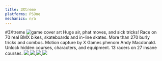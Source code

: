 ```yaml
---
title: 3Xtreme
platforms: PSOne
mechanics: n/a
---
```

#3Xtreme
![game cover art](//images.igdb.com/igdb/image/upload/t_thumb/sfbx1mgcqpiheqzesvur.jpg "Logo Title Text 1")
Huge air, phat moves, and sick tricks! 
Race on 70 real BMX bikes, skateboards and in-line skates. 
More than 270 burly tricks and combos. 
Motion capture by X Games phenom Andy Macdonald. 
Unlock hidden courses, characters, and equipment. 
13 racers on 27 insane courses.
<img src="//images.igdb.com/igdb/image/upload/t_thumb/atozwu6aplwesvtjqrwd.jpg"/>,<img src="//images.igdb.com/igdb/image/upload/t_thumb/nzdxwowrd8cpw7ejjmh2.jpg"/>,<img src="//images.igdb.com/igdb/image/upload/t_thumb/qvio6fkejpwhzknthvsq.jpg"/>,<img src="//images.igdb.com/igdb/image/upload/t_thumb/uon6czv5tzek0svzr9tk.jpg"/>
